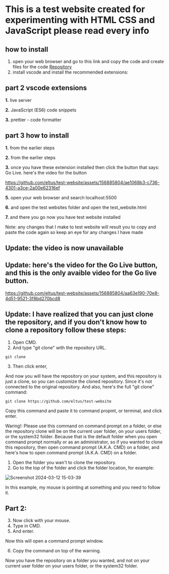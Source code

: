 # This is a test website created for experimenting with HTML CSS and JavaScript please read every info

## how to install
1. open your web browser and go to this link and copy the code and create files for the code [Repository](https://github.com/eltus/test-website)
2. install vscode and install the recommended extensions:

## part 2 vscode extensions
**1.** live server

**2.** JavaScript (ES6) code snippets

**3.** prettier - code formatter


## part 3 how to install
**1.** from the earlier steps

**2.** from the earlier steps

**3.** once you have these extension installed then click the button that says: Go Live.
here's the video for the button


https://github.com/eltus/test-website/assets/156885804/ae1068b3-c736-4301-a3ce-2a00e62316ef

**5.** open your web browser and search localhost:5500

**6.** and open the test websites folder and open the test_website.html

**7.** and there you go now you have test website installed

Note: any changes that I make to test website will result you to copy and paste the code again so keep an eye for any changes I have made


## Update: the video is now unavailable

## Update: here's the video for the Go Live button, and this is the only avaible video for the Go live button.


https://github.com/eltus/test-website/assets/156885804/aa63e190-70e8-4d51-9521-3f8bd270bcd8

## Update: I have realized that you can just clone the repository, and if you don't know how to clone a repository follow these steps:
1. Open CMD.
2. And type "git clone" with the repository URL.
```
git clone
```
3. Then click enter,

And now you will have the repository on your system, and this repository is just a clone, so you can customize the cloned repository. Since it's not connected to the original repository. And also, here's the full "git clone" command:
```
git clone https://github.com/eltus/test-website
```
Copy this command and paste it to command propmt, or terminal, and click enter.

Waring!: Please use this command on command prompt on a folder, or else the repository clone will be on the current user folder, on your users folder, or the system32 folder. Because that is the default folder when you open command prompt normally or as an administrator, so if you wanted to clone this repository, then open command prompt (A.K.A. CMD) on a folder, and here's how to open command prompt (A.K.A. CMD) on a folder.

1. Open the folder you wan't to clone the repository.
2. Go to the top of the folder and click the folder location, for example:

![Screenshot 2024-03-12 15-03-39](https://github.com/eltus/test-website/assets/156885804/79346e28-3631-4948-876f-145c2ee2e260)

In this example, my mouse is pointing at something and you need to follow it.

## Part 2:
3. Now click with your mouse.
4. Type in CMD.
5. And enter.

Now this will open a command prompt window.

6. Copy the command on top of the warning.

Now you have the repository on a folder you wanted, and not on your current user folder on your users folder, or the system32 folder.